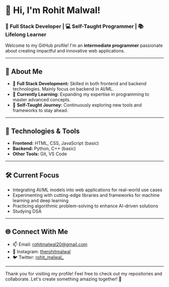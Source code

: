 # 👋 Hi, I'm Rohit Malwal!  
### 🚀 Full Stack Developer | 💻 Self-Taught Programmer | 📚 Lifelong Learner  

Welcome to my GitHub profile! I'm an **intermediate programmer** passionate about creating impactful and innovative web applications.  

---

## 🌟 About Me  
- 🔧 **Full Stack Development:** Skilled in both frontend and backend technologies. Mainly focus on backend in AI/ML.
- 📖 **Currently Learning:** Expanding my expertise in programming to master advanced concepts.  
- 🌱 **Self-Taught Journey:** Continuously exploring new tools and frameworks to stay ahead.  

---

## 🔨 Technologies & Tools  
- **Frontend:** HTML, CSS, JavaScript (basic)
- **Backend:** Python, C++ (basic)
- **Other Tools:** Git, VS Code

---

## 🛠️ Current Focus
- Integrating AI/ML models into web applications for real-world use cases  
- Experimenting with cutting-edge libraries and frameworks for machine learning and deep learning  
- Practicing algorithmic problem-solving to enhance AI-driven solutions
- Studying DSA

---

## 🌐 Connect With Me  
- 📫 Email: rohitmalwal20@gmail.com
- 💼 Instagram: [therohitmalwal](https://instagram.com/therohitmalwal)
- 🐦 Twitter: [rohit_malwal_](https://twitter.com/@rohit_malwal_)  

---

Thank you for visiting my profile! Feel free to check out my repositories and collaborate. Let's create something amazing together! 🚀  
